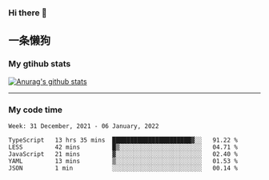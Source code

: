 ### Hi there 👋

## 一条懒狗
<!--
**kiss-me-quickly/kiss-me-quickly** is a ✨ _special_ ✨ repository because its `README.md` (this file) appears on your GitHub profile.

Here are some ideas to get you started:

- 🔭 I’m currently working on ...
- 🌱 I’m currently learning ...
- 👯 I’m looking to collaborate on ...
- 🤔 I’m looking for help with ...
- 💬 Ask me about ...
- 📫 How to reach me: ...
- 😄 Pronouns: ...
- ⚡ Fun fact: ...
-->


### My gtihub stats

[![Anurag's github stats](https://github-readme-stats.vercel.app/api?username=kiss-me-quickly)](https://github.com/anuraghazra/github-readme-stats)

***

### My code time

<!--START_SECTION:waka-->
```text
Week: 31 December, 2021 - 06 January, 2022

TypeScript   13 hrs 35 mins  ██████████████████████▓░░   91.22 % 
LESS         42 mins         █▒░░░░░░░░░░░░░░░░░░░░░░░   04.71 % 
JavaScript   21 mins         ▓░░░░░░░░░░░░░░░░░░░░░░░░   02.40 % 
YAML         13 mins         ▒░░░░░░░░░░░░░░░░░░░░░░░░   01.53 % 
JSON         1 min           ░░░░░░░░░░░░░░░░░░░░░░░░░   00.14 % 
```
<!--END_SECTION:waka-->
